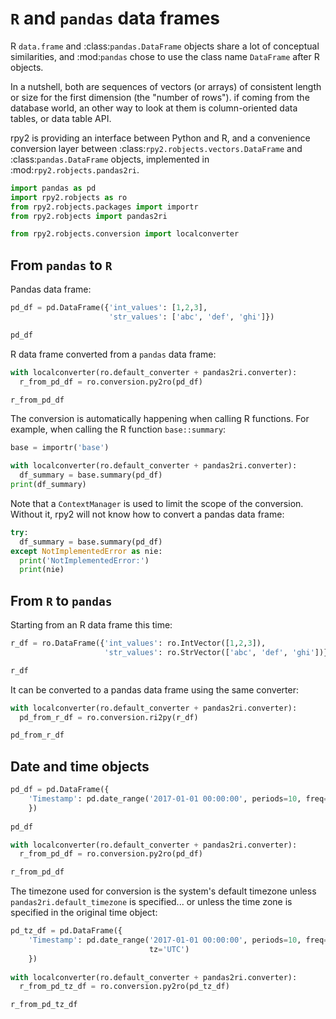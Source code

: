 # `R` and `pandas` data frames

R `data.frame` and :class:`pandas.DataFrame` objects share a lot of
conceptual similarities, and :mod:`pandas` chose to use the class name
`DataFrame` after R objects.

In a nutshell, both are sequences of vectors (or arrays) of consistent
length or size for the first dimension (the "number of rows").
if coming from the database world, an other way to look at them is
column-oriented data tables, or data table API.

rpy2 is providing an interface between Python and R, and a convenience
conversion layer between :class:`rpy2.robjects.vectors.DataFrame` and
:class:`pandas.DataFrame` objects, implemented in
:mod:`rpy2.robjects.pandas2ri`.

```python
import pandas as pd
import rpy2.robjects as ro
from rpy2.robjects.packages import importr 
from rpy2.robjects import pandas2ri

from rpy2.robjects.conversion import localconverter
```

## From `pandas` to `R`

Pandas data frame:

```python
pd_df = pd.DataFrame({'int_values': [1,2,3],
                      'str_values': ['abc', 'def', 'ghi']})

pd_df
```

R data frame converted from a `pandas` data frame:

```python
with localconverter(ro.default_converter + pandas2ri.converter):
  r_from_pd_df = ro.conversion.py2ro(pd_df)

r_from_pd_df
```

The conversion is automatically happening when calling R functions.
For example, when calling the R function `base::summary`:

```python
base = importr('base')

with localconverter(ro.default_converter + pandas2ri.converter):
  df_summary = base.summary(pd_df)
print(df_summary)
```

Note that a `ContextManager` is used to limit the scope of the
conversion. Without it, rpy2 will not know how to convert a pandas
data frame:

```python
try:
  df_summary = base.summary(pd_df)
except NotImplementedError as nie:
  print('NotImplementedError:')
  print(nie)
```

## From `R` to `pandas`

Starting from an R data frame this time:

```python
r_df = ro.DataFrame({'int_values': ro.IntVector([1,2,3]),
                     'str_values': ro.StrVector(['abc', 'def', 'ghi'])})

r_df
```

It can be converted to a pandas data frame using the same converter:

```python
with localconverter(ro.default_converter + pandas2ri.converter):
  pd_from_r_df = ro.conversion.ri2py(r_df)

pd_from_r_df
```

## Date and time objects

```python
pd_df = pd.DataFrame({
    'Timestamp': pd.date_range('2017-01-01 00:00:00', periods=10, freq='s')
    })
    
pd_df
```

```python
with localconverter(ro.default_converter + pandas2ri.converter):
  r_from_pd_df = ro.conversion.py2ro(pd_df)

r_from_pd_df
```

The timezone used for conversion is the system's default timezone unless `pandas2ri.default_timezone`
is specified... or unless the time zone is specified in the original time object:

```python
pd_tz_df = pd.DataFrame({
    'Timestamp': pd.date_range('2017-01-01 00:00:00', periods=10, freq='s',
                               tz='UTC')
    })
    
with localconverter(ro.default_converter + pandas2ri.converter):
  r_from_pd_tz_df = ro.conversion.py2ro(pd_tz_df)

r_from_pd_tz_df
```
